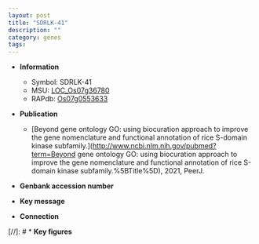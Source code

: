 ```yaml
---
layout: post
title: "SDRLK-41"
description: ""
category: genes
tags: 
---
```


* **Information**  
    + Symbol: SDRLK-41  
    + MSU: [LOC_Os07g36780](http://rice.uga.edu/cgi-bin/ORF_infopage.cgi?orf=LOC_Os07g36780)  
    + RAPdb: [Os07g0553633](http://rapdb.dna.affrc.go.jp/viewer/gbrowse_details/irgsp1?name=Os07g0553633)  

* **Publication**  
    + [Beyond gene ontology GO: using biocuration approach to improve the gene nomenclature and functional annotation of rice S-domain kinase subfamily.](http://www.ncbi.nlm.nih.gov/pubmed?term=Beyond gene ontology GO: using biocuration approach to improve the gene nomenclature and functional annotation of rice S-domain kinase subfamily.%5BTitle%5D), 2021, PeerJ.

* **Genbank accession number**  

* **Key message**  

* **Connection**  

[//]: # * **Key figures**  



